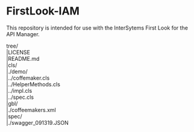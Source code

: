 # FirstLook-IAM

This repository is intended for use with the InterSytems First Look for the API Manager.

tree/  
|LICENSE  
|README.md  
|cls/  
|./demo/  
|../coffemaker.cls  
|../HelperMethods.cls  
|../impl.cls  
|../spec.cls  
|gbl/  
|./coffeemakers.xml  
|spec/  
|./swagger_091319.JSON  
